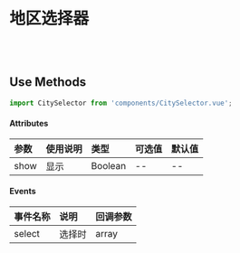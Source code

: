 # 地区选择器

<br>

<!-- STORY -->

<br>

## Use Methods

```js
import CitySelector from 'components/CitySelector.vue';
```


#### Attributes

|参数|使用说明|类型|可选值|默认值|
|:---|:---|:---|:---|:---|
|show|显示|Boolean|--|--|

#### Events

|事件名称|说明|回调参数|
|:---|:---|:---|
|select|选择时| array |

